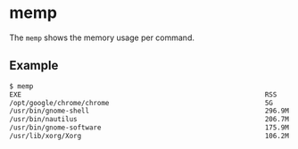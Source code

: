 # memp

The `memp` shows the memory usage per command.

## Example

```bash
$ memp
EXE                                                            	RSS
/opt/google/chrome/chrome                                      	5G
/usr/bin/gnome-shell                                           	296.9M
/usr/bin/nautilus                                              	206.7M
/usr/bin/gnome-software                                        	175.9M
/usr/lib/xorg/Xorg                                             	106.2M
```
